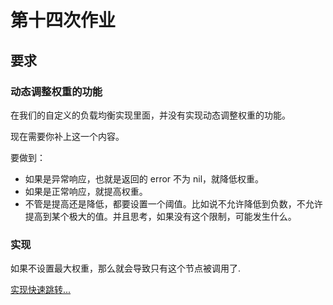 # 第十四次作业

## 要求

### 动态调整权重的功能

在我们的自定义的负载均衡实现里面，并没有实现动态调整权重的功能。

现在需要你补上这一个内容。

要做到：

* 如果是异常响应，也就是返回的 error 不为 nil，就降低权重。
* 如果是正常响应，就提高权重。
* 不管是提高还是降低，都要设置一个阈值。比如说不允许降低到负数，不允许提高到某个极大的值。并且思考，如果没有这个限制，可能发生什么。

### 实现

如果不设置最大权重，那么就会导致只有这个节点被调用了.

[实现快速跳转...](./webook/pkg/grpcx/balancer/wrr/wrr.go#L75)